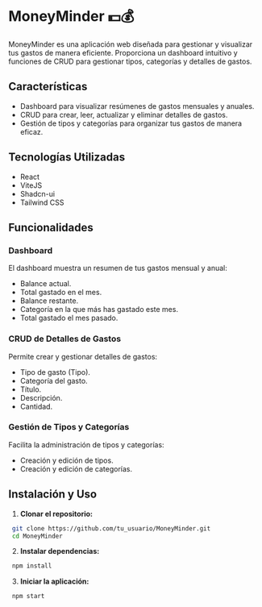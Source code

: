 # MoneyMinder 💵💰

MoneyMinder es una aplicación web diseñada para gestionar y visualizar tus gastos de manera eficiente. Proporciona un dashboard intuitivo y funciones de CRUD para gestionar tipos, categorías y detalles de gastos.

## Características

- Dashboard para visualizar resúmenes de gastos mensuales y anuales.
- CRUD para crear, leer, actualizar y eliminar detalles de gastos.
- Gestión de tipos y categorías para organizar tus gastos de manera eficaz.

## Tecnologías Utilizadas

- React
- ViteJS
- Shadcn-ui
- Tailwind CSS

## Funcionalidades

### Dashboard

El dashboard muestra un resumen de tus gastos mensual y anual:

- Balance actual.
- Total gastado en el mes.
- Balance restante.
- Categoría en la que más has gastado este mes.
- Total gastado el mes pasado.

### CRUD de Detalles de Gastos

Permite crear y gestionar detalles de gastos:

- Tipo de gasto (Tipo).
- Categoría del gasto.
- Título.
- Descripción.
- Cantidad.

### Gestión de Tipos y Categorías

Facilita la administración de tipos y categorías:

- Creación y edición de tipos.
- Creación y edición de categorías.

## Instalación y Uso

1. **Clonar el repositorio:**
  ```bash
   git clone https://github.com/tu_usuario/MoneyMinder.git
   cd MoneyMinder
  ```
2. **Instalar dependencias:**
  ```bash
   npm install
  ```
3. **Iniciar la aplicación:**
  ```bash
   npm start
  ```

